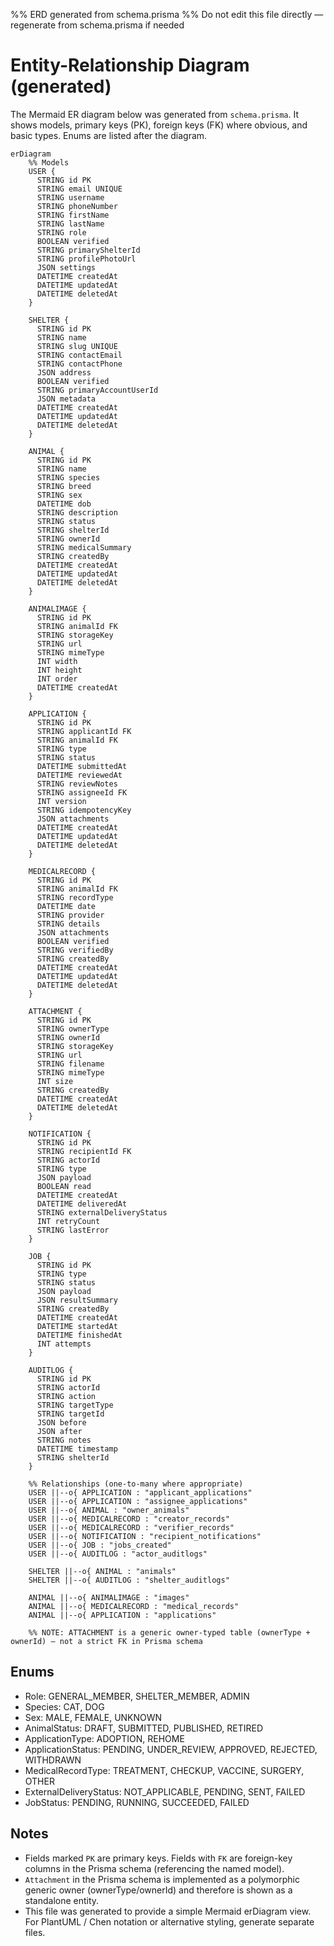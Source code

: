 %% ERD generated from schema.prisma
%% Do not edit this file directly — regenerate from schema.prisma if needed

# Entity-Relationship Diagram (generated)

The Mermaid ER diagram below was generated from `schema.prisma`. It shows models, primary keys (PK), foreign keys (FK) where obvious, and basic types. Enums are listed after the diagram.

```mermaid
erDiagram
    %% Models
    USER {
      STRING id PK
      STRING email UNIQUE
      STRING username
      STRING phoneNumber
      STRING firstName
      STRING lastName
      STRING role
      BOOLEAN verified
      STRING primaryShelterId
      STRING profilePhotoUrl
      JSON settings
      DATETIME createdAt
      DATETIME updatedAt
      DATETIME deletedAt
    }

    SHELTER {
      STRING id PK
      STRING name
      STRING slug UNIQUE
      STRING contactEmail
      STRING contactPhone
      JSON address
      BOOLEAN verified
      STRING primaryAccountUserId
      JSON metadata
      DATETIME createdAt
      DATETIME updatedAt
      DATETIME deletedAt
    }

    ANIMAL {
      STRING id PK
      STRING name
      STRING species
      STRING breed
      STRING sex
      DATETIME dob
      STRING description
      STRING status
      STRING shelterId
      STRING ownerId
      STRING medicalSummary
      STRING createdBy
      DATETIME createdAt
      DATETIME updatedAt
      DATETIME deletedAt
    }

    ANIMALIMAGE {
      STRING id PK
      STRING animalId FK
      STRING storageKey
      STRING url
      STRING mimeType
      INT width
      INT height
      INT order
      DATETIME createdAt
    }

    APPLICATION {
      STRING id PK
      STRING applicantId FK
      STRING animalId FK
      STRING type
      STRING status
      DATETIME submittedAt
      DATETIME reviewedAt
      STRING reviewNotes
      STRING assigneeId FK
      INT version
      STRING idempotencyKey
      JSON attachments
      DATETIME createdAt
      DATETIME updatedAt
      DATETIME deletedAt
    }

    MEDICALRECORD {
      STRING id PK
      STRING animalId FK
      STRING recordType
      DATETIME date
      STRING provider
      STRING details
      JSON attachments
      BOOLEAN verified
      STRING verifiedBy
      STRING createdBy
      DATETIME createdAt
      DATETIME updatedAt
      DATETIME deletedAt
    }

    ATTACHMENT {
      STRING id PK
      STRING ownerType
      STRING ownerId
      STRING storageKey
      STRING url
      STRING filename
      STRING mimeType
      INT size
      STRING createdBy
      DATETIME createdAt
      DATETIME deletedAt
    }

    NOTIFICATION {
      STRING id PK
      STRING recipientId FK
      STRING actorId
      STRING type
      JSON payload
      BOOLEAN read
      DATETIME createdAt
      DATETIME deliveredAt
      STRING externalDeliveryStatus
      INT retryCount
      STRING lastError
    }

    JOB {
      STRING id PK
      STRING type
      STRING status
      JSON payload
      JSON resultSummary
      STRING createdBy
      DATETIME createdAt
      DATETIME startedAt
      DATETIME finishedAt
      INT attempts
    }

    AUDITLOG {
      STRING id PK
      STRING actorId
      STRING action
      STRING targetType
      STRING targetId
      JSON before
      JSON after
      STRING notes
      DATETIME timestamp
      STRING shelterId
    }

    %% Relationships (one-to-many where appropriate)
    USER ||--o{ APPLICATION : "applicant_applications"
    USER ||--o{ APPLICATION : "assignee_applications"
    USER ||--o{ ANIMAL : "owner_animals"
    USER ||--o{ MEDICALRECORD : "creator_records"
    USER ||--o{ MEDICALRECORD : "verifier_records"
    USER ||--o{ NOTIFICATION : "recipient_notifications"
    USER ||--o{ JOB : "jobs_created"
    USER ||--o{ AUDITLOG : "actor_auditlogs"

    SHELTER ||--o{ ANIMAL : "animals"
    SHELTER ||--o{ AUDITLOG : "shelter_auditlogs"

    ANIMAL ||--o{ ANIMALIMAGE : "images"
    ANIMAL ||--o{ MEDICALRECORD : "medical_records"
    ANIMAL ||--o{ APPLICATION : "applications"

    %% NOTE: ATTACHMENT is a generic owner-typed table (ownerType + ownerId) — not a strict FK in Prisma schema

```

## Enums

- Role: GENERAL_MEMBER, SHELTER_MEMBER, ADMIN
- Species: CAT, DOG
- Sex: MALE, FEMALE, UNKNOWN
- AnimalStatus: DRAFT, SUBMITTED, PUBLISHED, RETIRED
- ApplicationType: ADOPTION, REHOME
- ApplicationStatus: PENDING, UNDER_REVIEW, APPROVED, REJECTED, WITHDRAWN
- MedicalRecordType: TREATMENT, CHECKUP, VACCINE, SURGERY, OTHER
- ExternalDeliveryStatus: NOT_APPLICABLE, PENDING, SENT, FAILED
- JobStatus: PENDING, RUNNING, SUCCEEDED, FAILED

## Notes

- Fields marked `PK` are primary keys. Fields with `FK` are foreign-key columns in the Prisma schema (referencing the named model).
- `Attachment` in the Prisma schema is implemented as a polymorphic generic owner (ownerType/ownerId) and therefore is shown as a standalone entity.
- This file was generated to provide a simple Mermaid erDiagram view. For PlantUML / Chen notation or alternative styling, generate separate files.
